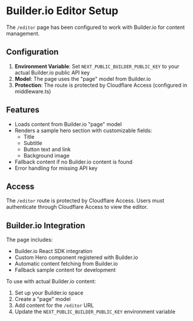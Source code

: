 # Builder.io Editor Setup

The `/editor` page has been configured to work with Builder.io for content management.

## Configuration

1. **Environment Variable**: Set `NEXT_PUBLIC_BUILDER_PUBLIC_KEY` to your actual Builder.io public API key
2. **Model**: The page uses the "page" model from Builder.io
3. **Protection**: The route is protected by Cloudflare Access (configured in middleware.ts)

## Features

- Loads content from Builder.io "page" model
- Renders a sample hero section with customizable fields:
  - Title
  - Subtitle  
  - Button text and link
  - Background image
- Fallback content if no Builder.io content is found
- Error handling for missing API key

## Access

The `/editor` route is protected by Cloudflare Access. Users must authenticate through Cloudflare Access to view the editor.

## Builder.io Integration

The page includes:
- Builder.io React SDK integration
- Custom Hero component registered with Builder.io
- Automatic content fetching from Builder.io
- Fallback sample content for development

To use with actual Builder.io content:
1. Set up your Builder.io space
2. Create a "page" model
3. Add content for the `/editor` URL
4. Update the `NEXT_PUBLIC_BUILDER_PUBLIC_KEY` environment variable
